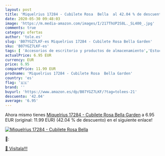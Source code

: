 ```yaml
---
layout: post
title: 'Miquelrius 17284 - Cubilete Rosa  Bella  al 42.04 % de descuento'
date: 2020-05-30 09:48:03
image: 'https://m.media-amazon.com/images/I/217ThUP2S8L._SL400_.jpg'
comments: true
category: ofertas
author: 'tole.es'
slug: 'B07YGZ7LKF-es Miquelrius 17284 - Cubilete Rosa Bella Garden'
sku: 'B07YGZ7LKF-es'
tags: [ 'Accesorios de escritorio y productos de almacenamiento','Estuches escolares','Herramientas de mano para jardinería','Jardinería','Jardín','Material de oficina','Materiales, organizadores y dispensadores de escritorio','Oficina y papelería','Tijeras de podar para jardinería','miquelrius', ]
actualPrice: 6.95 EUR
currency: EUR
price: 6.95
comparePrice: 11.99 EUR
prodname: 'Miquelrius 17284 - Cubilete Rosa  Bella Garden'
country: 'es'
flag: '🇪🇸'
brand: ''
buyurl: 'https://www.amazon.es/dp/B07YGZ7LKF/?tag=tolees-21'
descuento: '42.04'
average: '6.95'
---
```


Ahora mismo tienes [Miquelrius 17284 - Cubilete Rosa  Bella Garden](https://www.amazon.es/dp/B07YGZ7LKF/?tag=tolees-21) a 6.95 EUR (original: 11.99 EUR) (42.04 %  de descuento) en el siguiente enlace!

[![Miquelrius 17284 - Cubilete Rosa  Bella ](https://m.media-amazon.com/images/I/217ThUP2S8L._SL400_.jpg)](https://www.amazon.es/dp/B07YGZ7LKF/?tag=tolees-21)

🔎:


[🛒 Visítala!!!](https://www.amazon.es/dp/B07YGZ7LKF/?tag=tolees-21)
